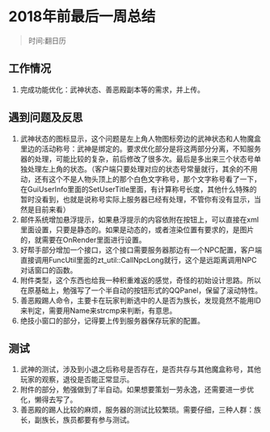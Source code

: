 # 2018年前最后一周总结
>时间:翻日历

## 工作情况
1. 完成功能优化：武神状态、善恶殿副本等的需求，并上传。

## 遇到问题及反思
1. 武神状态的图标显示，这个问题是左上角人物图标旁边的武神状态和人物魔盒里边的活动称号：武神是绑定的。要求优化部分是将这两部分分离，不知服务器的处理，可能比较的复杂，前后修改了很多次。最后是多出来三个状态号单独处理左上角的状态。（客户端只要处理对应的状态号常量就行，其余的不用动，还有这个不是人物头顶上的那个白色文字称号，那个文字称号看了一下，在GuiUserInfo里面的SetUserTitle里面，有计算称号长度，其他什么特殊的暂时没看到，也就是说称号实际上服务器已经有处理，不管你有没有显示，当然是目前来看）
2. 邮件系统增加悬浮提示，如果悬浮提示的内容依附在按钮上，可以直接在xml里面设置，只要是静态的。如果是动态的，或者渲染位置有要求的，是图片的，就需要在OnRender里面进行设置。
3. 好帮手部分增加一个接口，这个接口需要服务器那边有一个NPC配置，客户端直接调用FuncUtil里面的zt_util::CallNpcLong就行，这个是远距离调用NPC对话窗口的函数。
4. 附件类型，这个东西也给我一种积重难返的感觉，奇怪的初始设计思路。所以在原基础上，勉强写了一个半自动的按钮形式的QQPanel，保留了滚动特性。
5. 善恶殿踢人命令，主要卡在玩家判断选中的人是否为族长，发现竟然不能用ID来判定，需要用Name来strcmp来判断，有意思。
6. 绝技小窗口的部分，记得要上传到服务器保存玩家的配置。

## 测试
1. 武神的测试，涉及到小退之后称号是否存在，是否共存与其他魔盒称号，其他玩家的观察，退役是否能正常显示。
2. 附件的部分，勉强做到了半自动。如果想要策划一劳永逸，还需要进一步优化，懒得去写了。
3. 善恶殿的踢人比较的麻烦，服务器的测试比较繁琐。需要仔细，三种人群：族长，副族长，族员都要有参与测试。